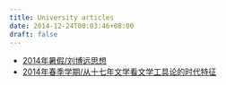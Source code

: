```yaml
---
title: University articles
date: 2014-12-24T00:03:46+08:00
draft: false
---
```


* [2014年暑假/刘博远思想](http://media.leidenschaft.cn/university_articles/刘博远思想.docx)
* [2014年春季学期/从十七年文学看文学工具论的时代特征](http://media.leidenschaft.cn/university_articles/从十七年文学看文学工具论的时代特征.doc)
